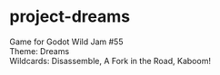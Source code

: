 # project-dreams
Game for Godot Wild Jam #55  
Theme: Dreams  
Wildcards: Disassemble, A Fork in the Road, Kaboom!
